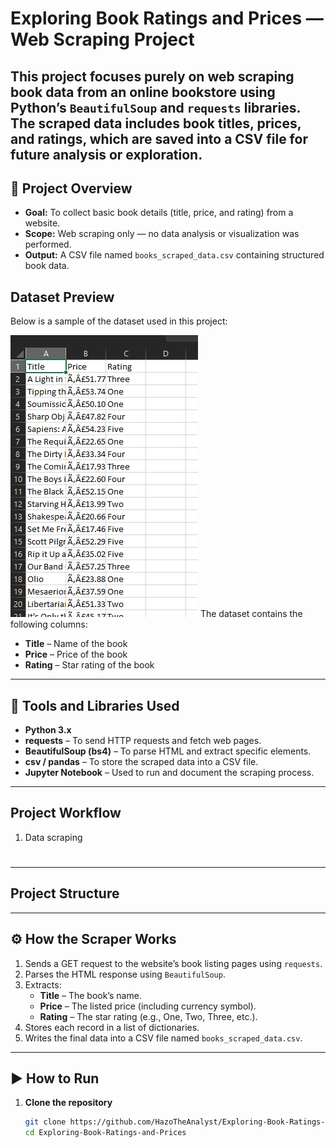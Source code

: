 # Exploring Book Ratings and Prices — Web Scraping Project

This project focuses purely on **web scraping** book data from an online bookstore using Python’s `BeautifulSoup` and `requests` libraries.  
The scraped data includes **book titles, prices, and ratings**, which are saved into a CSV file for future analysis or exploration.
---
## 📘 Project Overview

- **Goal:** To collect basic book details (title, price, and rating) from a website.  
- **Scope:** Web scraping only — no data analysis or visualization was performed.  
- **Output:** A CSV file named `books_scraped_data.csv` containing structured book data.

##  Dataset Preview

Below is a sample of the dataset used in this project:

![Dataset Screenshot](scraped%20data%20csv.png)
The dataset contains the following columns:
- **Title** – Name of the book
- **Price** – Price of the book
- **Rating** – Star rating of the book


---

## 🧰 Tools and Libraries Used

- **Python 3.x**
- **requests** – To send HTTP requests and fetch web pages.
- **BeautifulSoup (bs4)** – To parse HTML and extract specific elements.
- **csv / pandas** – To store the scraped data into a CSV file.
- **Jupyter Notebook** – Used to run and document the scraping process.


---

##  Project Workflow
1. Data scraping
#
---



##  Project Structure

---

## ⚙️ How the Scraper Works

1. Sends a GET request to the website’s book listing pages using `requests`.  
2. Parses the HTML response using `BeautifulSoup`.  
3. Extracts:
   - **Title** – The book’s name.
   - **Price** – The listed price (including currency symbol).
   - **Rating** – The star rating (e.g., One, Two, Three, etc.).  
4. Stores each record in a list of dictionaries.  
5. Writes the final data into a CSV file named `books_scraped_data.csv`.

---

## ▶️ How to Run

1. **Clone the repository**
   ```bash
   git clone https://github.com/HazoTheAnalyst/Exploring-Book-Ratings-and-Prices.git
   cd Exploring-Book-Ratings-and-Prices

